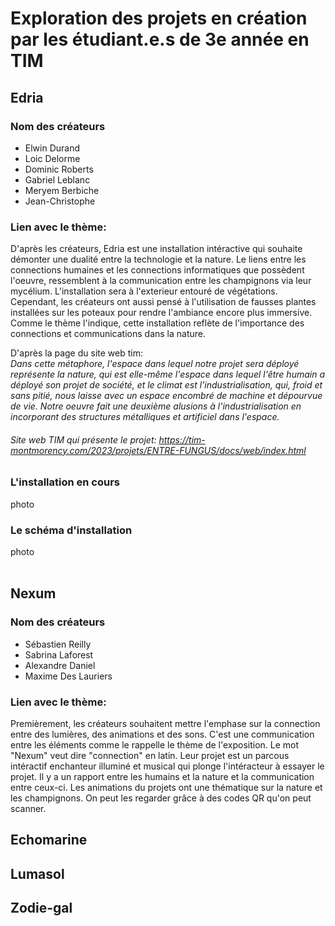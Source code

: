 # Exploration des projets en création par les étudiant.e.s de 3e année en TIM

## Edria 

### Nom des créateurs

- Elwin Durand
- Loic Delorme
- Dominic Roberts
- Gabriel Leblanc
- Meryem Berbiche
- Jean-Christophe

### Lien avec le thème:
D'après les créateurs, Edria est une installation intéractive qui souhaite démonter une dualité entre la technologie et la nature. Le liens entre les connections humaines et les connections informatiques que possèdent l'oeuvre, ressemblent à la communication entre les champignons via leur mycélium. L'installation sera à l'exterieur entouré de végétations. Cependant, les créateurs ont aussi pensé à l'utilisation de fausses plantes installées sur les poteaux pour rendre l'ambiance encore plus immersive. Comme le thème l'indique, cette installation reflète de l'importance des connections et communications dans la nature.

D'après la page du site web tim:  
<i>Dans cette métaphore, l'espace dans lequel notre projet sera déployé représente la nature, qui est elle-même l'espace dans lequel l'être humain a déployé son projet de société, et le climat est l'industrialisation, qui, froid et sans pitié, nous laisse avec un espace encombré de machine et dépourvue de vie. Notre oeuvre fait une deuxième alusions à l'industrialisation en incorporant des structures métalliques et artificiel dans l'espace.</i>
###### Site web TIM qui présente le projet: https://tim-montmorency.com/2023/projets/ENTRE-FUNGUS/docs/web/index.html

### L'installation en cours
photo
### Le schéma d'installation
photo
<br>
<br>
## Nexum
### Nom des créateurs
- Sébastien Reilly
- Sabrina Laforest
- Alexandre Daniel
- Maxime Des Lauriers

### Lien avec le thème:
Premièrement, les créateurs souhaitent mettre l'emphase sur la connection entre des lumières, des animations et des sons. C'est une communication entre les éléments comme le rappelle le thème de l'exposition. Le mot "Nexum" veut dire "connection" en latin. Leur projet est un parcous intéractif enchanteur illuminé et musical qui plonge l'intéracteur à essayer le projet. Il y a un rapport entre les humains et la nature et la communication entre ceux-ci. Les animations du projets ont une thématique sur la nature et les champignons. On peut les regarder grâce à des codes QR qu'on peut scanner. 



## Echomarine

## Lumasol

## Zodie-gal
